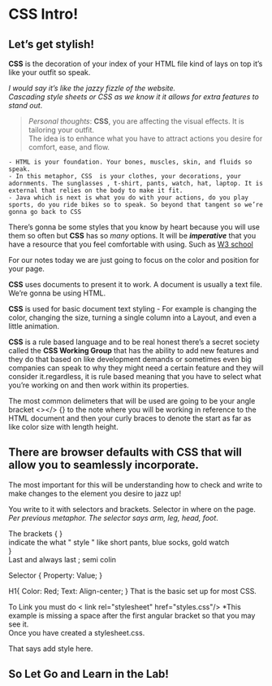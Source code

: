 # CSS Intro! 

## Let’s get stylish!

**CSS** is the decoration of your index of your HTML file kind of lays on top it’s like your outfit so speak.  

*I would say it’s like the jazzy fizzle of the website.  
Cascading style sheets or CSS as we know it it allows for extra features to stand out*.  

> *Personal thoughts*: **CSS**, you are affecting the visual effects. It is tailoring your outfit.  
The idea is to enhance what you have to attract actions you desire for comfort, ease, and flow.  

    - HTML is your foundation. Your bones, muscles, skin, and fluids so speak. 
    - In this metaphor, CSS  is your clothes, your decorations, your adornments. The sunglasses , t-shirt, pants, watch, hat, laptop. It is external that relies on the body to make it fit. 
    - Java which is next is what you do with your actions, do you play sports, do you ride bikes so to speak. So beyond that tangent so we’re gonna go back to CSS

There’s gonna be some styles that you know by heart because you will use them so often but **CSS** has so *many* options. It will be ***imperative*** that you have a resource that you feel comfortable with using.
Such as [W3 school](https://www.w3schools.com/css/css_float.asp)  

For our notes today we are just going to focus on the color and position for your page.  

**CSS** uses documents to present it to work. A document is usually a text file. We’re gonna be using HTML.  

**CSS** is used for basic document text styling 
    - For example is changing the color, changing the size, turning a single column into a Layout, and even a little animation. 

**CSS** is a rule based language and to be real honest there’s a secret society called the **CSS Working Group** that has the ability to add new features and they do that based on like development demands or sometimes even big companies can speak to why they might need a certain feature and they will consider it.regardless, it is rule based meaning that you have to select what you’re working on and then work within its properties.  

The most common delimeters that will be used are going to be your angle bracket <></> {} to the note where you will be working in reference to the HTML document and then your curly braces to denote the start as far as like color size with length height.

## There are browser defaults with CSS that will allow you to seamlessly incorporate.

The most important for this will be understanding how to check and write to make changes to the element you desire to jazz up!  

You write to it with selectors and brackets.
Selector in where on the page.  
*Per previous metaphor. The selector says arm, leg, head, foot*.  

The brackets  { }  
    indicate the what " style "
    like short pants, blue socks, gold watch  
}  
Last and always last ; semi colin  

Selector {
Property: Value; 
} 

H1{
Color: Red;
Text: Align-center;
}
 That is the basic set up for most CSS. 

To Link you must do 
< link rel="stylesheet" href="styles.css"/>
*This example is missing a space after the first angular bracket so that you may see it.  
Once you have created a stylesheet.css.  

That says add style here.  

## So Let Go and Learn in the Lab! 